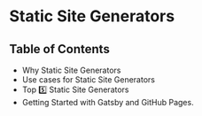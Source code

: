 # Static Site Generators

## Table of Contents
- Why Static Site Generators
- Use cases for Static Site Generators
- Top 5️⃣ Static Site Generators
- Getting Started with Gatsby and GitHub Pages.
